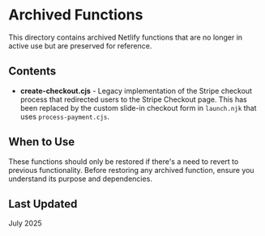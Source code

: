 # Archived Functions

This directory contains archived Netlify functions that are no longer in active use but are preserved for reference.

## Contents

- **create-checkout.cjs** - Legacy implementation of the Stripe checkout process that redirected users to the Stripe Checkout page. This has been replaced by the custom slide-in checkout form in `launch.njk` that uses `process-payment.cjs`.

## When to Use

These functions should only be restored if there's a need to revert to previous functionality. Before restoring any archived function, ensure you understand its purpose and dependencies.

## Last Updated

July 2025
